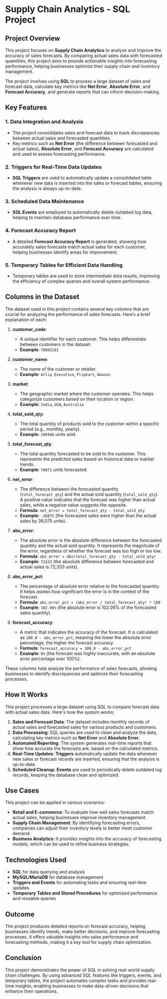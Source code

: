 # **Supply Chain Analytics - SQL Project**

## **Project Overview**

This project focuses on **Supply Chain Analytics** to analyze and improve the accuracy of sales forecasts. By comparing actual sales data with forecasted quantities, this project aims to provide actionable insights into forecasting performance, helping businesses optimize their supply chain and inventory management.

The project involves using **SQL** to process a large dataset of sales and forecast data, calculate key metrics like **Net Error**, **Absolute Error**, and **Forecast Accuracy**, and generate reports that can inform decision-making.

## **Key Features**

### 1. **Data Integration and Analysis**
   - The project consolidates sales and forecast data to track discrepancies between actual sales and forecasted quantities.
   - Key metrics such as **Net Error** (the difference between forecasted and actual sales), **Absolute Error**, and **Forecast Accuracy** are calculated and used to assess forecasting performance.

### 2. **Triggers for Real-Time Data Updates**
   - **SQL Triggers** are used to automatically update a consolidated table whenever new data is inserted into the sales or forecast tables, ensuring the analysis is always up-to-date.

### 3. **Scheduled Data Maintenance**
   - **SQL Events** are employed to automatically delete outdated log data, helping to maintain database performance over time.

### 4. **Forecast Accuracy Report**
   - A detailed **Forecast Accuracy Report** is generated, showing how accurately sales forecasts match actual sales for each customer, helping businesses identify areas for improvement.

### 5. **Temporary Tables for Efficient Data Handling**
   - Temporary tables are used to store intermediate data results, improving the efficiency of complex queries and overall system performance.

## **Columns in the Dataset**

The dataset used in this project contains several key columns that are crucial for analyzing the performance of sales forecasts. Here’s a brief explanation of each:

1. **customer_code**:  
   - A unique identifier for each customer. This helps differentiate between customers in the dataset.
   - **Example**: `70003181`

2. **customer_name**:  
   - The name of the customer or retailer.
   - **Example**: `Atliq Executive`, `Flipkart`, `Amazon`

3. **market**:  
   - The geographic market where the customer operates. This helps categorize customers based on their location or region.
   - **Example**: `India`, `USA`, `Australia`

4. **total_sold_qty**:  
   - The total quantity of products sold to the customer within a specific period (e.g., monthly, yearly).
   - **Example**: `106946` units sold.

5. **total_forecast_qty**:  
   - The total quantity forecasted to be sold to the customer. This represents the predicted sales based on historical data or market trends.
   - **Example**: `70871` units forecasted.

6. **net_error**:  
   - The difference between the forecasted quantity (`total_forecast_qty`) and the actual sold quantity (`total_sold_qty`). A positive value indicates that the forecast was higher than actual sales, while a negative value suggests the opposite.
   - **Formula**: `net_error = total_forecast_qty - total_sold_qty`
   - **Example**: `-36075` (the forecasted sales were higher than the actual sales by 36,075 units).

7. **abs_error**:  
   - The absolute error is the absolute difference between the forecasted quantity and the actual sold quantity. It represents the magnitude of the error, regardless of whether the forecast was too high or too low.
   - **Formula**: `abs_error = abs(total_forecast_qty - total_sold_qty)`
   - **Example**: `72333` (the absolute difference between forecasted and actual sales is 72,333 units).

8. **abs_error_pct**:  
   - The percentage of absolute error relative to the forecasted quantity. It helps assess how significant the error is in the context of the forecast.
   - **Formula**: `abs_error_pct = (abs_error / total_forecast_qty) * 100`
   - **Example**: `102.06%` (the absolute error is 102.06% of the forecasted sales quantity).

9. **forecast_accuracy**:  
   - A metric that indicates the accuracy of the forecast. It is calculated as `100.0 - abs_error_pct`, meaning the lower the absolute error percentage, the higher the forecast accuracy.
   - **Formula**: `forecast_accuracy = 100.0 - abs_error_pct`
   - **Example**: `0%` (the forecast was highly inaccurate, with an absolute error percentage over 100%).

These columns help analyze the performance of sales forecasts, allowing businesses to identify discrepancies and optimize their forecasting processes.

## **How It Works**

This project processes a large dataset using SQL to compare forecast data with actual sales data. Here's how the system works:
1. **Sales and Forecast Data**: The dataset includes monthly records of actual sales and forecasted sales for various products and customers.
2. **Data Processing**: SQL queries are used to clean and analyze the data, calculating key metrics such as **Net Error** and **Absolute Error**.
3. **Automated Reporting**: The system generates real-time reports that show how accurate the forecasts are, based on the calculated metrics.
4. **Real-Time Updates**: **Triggers** automatically update the data whenever new sales or forecast records are inserted, ensuring that the analysis is up-to-date.
5. **Scheduled Cleanup**: **Events** are used to periodically delete outdated log records, keeping the database clean and optimized.

## **Use Cases**

This project can be applied in various scenarios:
- **Retail and E-commerce**: To evaluate how well sales forecasts match actual sales, helping businesses improve inventory management.
- **Supply Chain Management**: By identifying forecasting errors, companies can adjust their inventory levels to better meet customer demand.
- **Business Analytics**: It provides insights into the accuracy of forecasting models, which can be used to refine business strategies.

## **Technologies Used**

- **SQL** for data querying and analysis
- **MySQL/MariaDB** for database management
- **Triggers and Events** for automating tasks and ensuring real-time updates
- **Temporary Tables and Stored Procedures** for optimized performance and reusable queries

## **Outcome**

The project produces detailed reports on forecast accuracy, helping businesses identify trends, make better decisions, and improve forecasting processes. It offers valuable insights into sales performance and forecasting methods, making it a key tool for supply chain optimization.

## **Conclusion**

This project demonstrates the power of SQL in solving real-world supply chain challenges. By using advanced SQL features like triggers, events, and temporary tables, the project automates complex tasks and provides real-time insights, enabling businesses to make data-driven decisions that enhance their operations.

